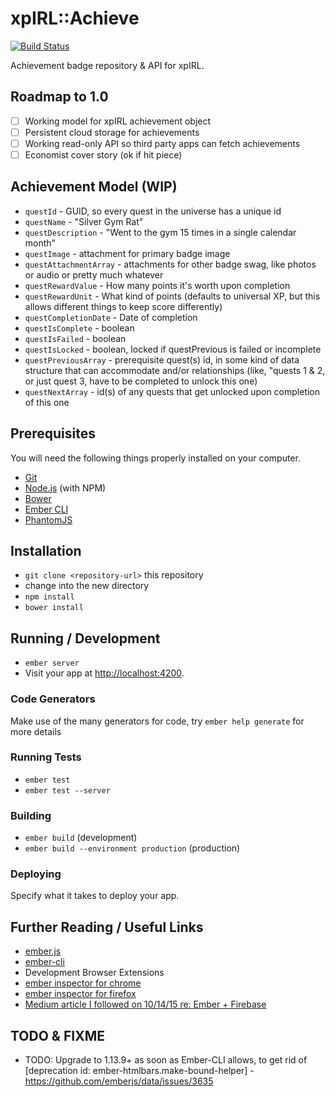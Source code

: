 # xpIRL::Achieve

[![Build Status](https://travis-ci.org/davelowensohn/xpirl-achieve.svg?branch=master)](https://travis-ci.org/davelowensohn/xpirl-achieve)

Achievement badge repository & API for xpIRL.

## Roadmap to 1.0

- [ ] Working model for xpIRL achievement object
- [ ] Persistent cloud storage for achievements
- [ ] Working read-only API so third party apps can fetch achievements
- [ ] Economist cover story (ok if hit piece)

## Achievement Model (WIP)

* `questId` - GUID, so every quest in the universe has a unique id
* `questName` - "Silver Gym Rat"
* `questDescription` - "Went to the gym 15 times in a single calendar month"
* `questImage` - attachment for primary badge image
* `questAttachmentArray` - attachments for other badge swag, like photos or audio or pretty much whatever
* `questRewardValue` - How many points it's worth upon completion
* `questRewardUnit` - What kind of points (defaults to universal XP, but this allows different things to keep score differently)
* `questCompletionDate` - Date of completion
* `questIsComplete` - boolean
* `questIsFailed` - boolean
* `questIsLocked` - boolean, locked if questPrevious is failed or incomplete
* `questPreviousArray` - prerequisite quest(s) id, in some kind of data structure that can accommodate and/or relationships (like, "quests 1 & 2, or just quest 3, have to be completed to unlock this one)
* `questNextArray` - id(s) of any quests that get unlocked upon completion of this one

## Prerequisites

You will need the following things properly installed on your computer.

* [Git](http://git-scm.com/)
* [Node.js](http://nodejs.org/) (with NPM)
* [Bower](http://bower.io/)
* [Ember CLI](http://www.ember-cli.com/)
* [PhantomJS](http://phantomjs.org/)

## Installation

* `git clone <repository-url>` this repository
* change into the new directory
* `npm install`
* `bower install`

## Running / Development

* `ember server`
* Visit your app at [http://localhost:4200](http://localhost:4200).

### Code Generators

Make use of the many generators for code, try `ember help generate` for more details

### Running Tests

* `ember test`
* `ember test --server`

### Building

* `ember build` (development)
* `ember build --environment production` (production)

### Deploying

Specify what it takes to deploy your app.

## Further Reading / Useful Links

* [ember.js](http://emberjs.com/)
* [ember-cli](http://www.ember-cli.com/)
* Development Browser Extensions
* [ember inspector for chrome](https://chrome.google.com/webstore/detail/ember-inspector/bmdblncegkenkacieihfhpjfppoconhi)
* [ember inspector for firefox](https://addons.mozilla.org/en-US/firefox/addon/ember-inspector/)
* [Medium article I followed on 10/14/15 re: Ember + Firebase](https://medium.com/@jamesfuthey/a-gentle-introduction-to-ember-2-0-8ef1f378ee4)

## TODO & FIXME

* TODO: Upgrade to 1.13.9+ as soon as Ember-CLI allows, to get rid of [deprecation id: ember-htmlbars.make-bound-helper] - https://github.com/emberjs/data/issues/3635
